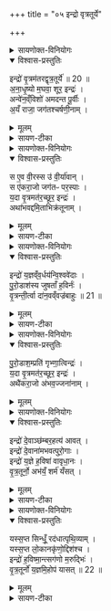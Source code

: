 +++
title = "०५ इन्द्रो वृत्रतूर्ये"

+++
<details><summary>सायणोक्त-विनियोगः</summary>

18अथ 'इन्द्राय वृत्रतुरे ललामं प्राशृङ्गमालभेत' इत्यस्य पशोः सूक्ते वपायाः पुरोनुवाक्यामाह - 
</details>
<details open><summary>विश्वास-प्रस्तुतिः</summary>

इन्द्रो॑ वृ॒त्रम॑तरद्वृत्र॒तूर्ये॑ ॥ 20 ॥  
अ॒ना॒धृ॒ष्यो म॒घवा॒ शूर॒ इन्द्रः॑ ।  
अन्वे॑न॒व्ँविशो॑ अमदन्त पू॒र्वीः ।  
अ॒यँ राजा॒ जग॑तश्चर्षणी॒नाम् ।  
</details>
<details><summary>मूलम्</summary>

इन्द्रो॑ वृ॒त्रम॑तरद्वृत्र॒तूर्ये॑ ॥ 20 ॥  
अ॒ना॒धृ॒ष्यो म॒घवा॒ शूर॒ इन्द्रः॑ ।  
अन्वे॑न॒व्ँविशो॑ अमदन्त पू॒र्वीः ।  
अ॒यँ राजा॒ जग॑तश्चर्षणी॒नाम् ।  
</details>
<details><summary>सायण-टीका</summary>

अयमिन्द्रो वृत्रतूर्ये वृत्रवधनिमित्ते युजे वृत्रमतरत् विनाशितवान् । स इन्द्रोऽनाधृष्यः केनापि तिरस्कर्तुमशक्यः । मघवा धनवान् । शूरो विक्रमयुक्तः । पूर्वीः पूर्वकालोना विशः प्रजा एनमिन्द्रं अन्वमदन्त बृत्रवधेनेन्द्रे हृष्टे सति प्रजा अपि हृष्टवत्यः । अयमिन्द्रः चर्षणीनां मनुष्याणां कृत्स्नस्य जगतश्च राजा भूत्वा वर्तते ॥
</details>
<details><summary>सायणोक्त-विनियोगः</summary>

19अथ वपाया याज्यामाह - 
</details>
<details open><summary>विश्वास-प्रस्तुतिः</summary>

स ए॒व वी॒रस्स उ॑ वी॒र्या॑वान् ।  
स ए॑करा॒जो जग॑तᳶ पर॒स्पाः ।  
य॒दा वृ॒त्रमत॑र॒च्छूर॒ इन्द्रः॑ ।  
अथा॑भवद्दमि॒ताभिक्र॑तूनाम् ।   
</details>
<details><summary>मूलम्</summary>

स ए॒व वी॒रस्स उ॑ वी॒र्या॑वान् ।  
स ए॑करा॒जो जग॑तᳶ पर॒स्पाः ।  
य॒दा वृ॒त्रमत॑र॒च्छूर॒ इन्द्रः॑ ।  
अथा॑भवद्दमि॒ताभिक्र॑तूनाम् ।   
</details>
<details><summary>सायण-टीका</summary>

योऽयमिन्द्रः स एव वीरो युद्धेषु शूरः । स उ वीर्यवान् स एवोत्साहयुक्तः । स एकराजः कृत्स्नस्य जगत एक एव राजा । परस्पा अतिशयेन पाता । सोऽयं शूर इन्द्रो यदा वृत्रमतरत् विनाशितवान् अय अनन्तरमभिक्रतूनां अभिप्राप्तविरोधाचरणलक्षणकर्मणां दमिता दमनहेतुरभवत् ॥
</details>
<details><summary>सायणोक्त-विनियोगः</summary>

20अथ पुरोडाशस्य पुरोनुवाक्यामाह - 
</details>
<details open><summary>विश्वास-प्रस्तुतिः</summary>

इन्द्रो॑ य॒ज्ञव्ँव॒र्धय॑न्वि॒श्ववे॑दाः ।   
पु॒रो॒डाश॑स्य जुषताँ ह॒विर्नः॑ ।  
वृ॒त्रन्ती॒र्त्वा दा॑न॒वव्ँवज्र॑बाहुः ॥ 21 ॥  
</details>
<details><summary>मूलम्</summary>

इन्द्रो॑ य॒ज्ञव्ँव॒र्धय॑न्वि॒श्ववे॑दाः ।   
पु॒रो॒डाश॑स्य जुषताँ ह॒विर्नः॑ ।  
वृ॒त्रन्ती॒र्त्वा दा॑न॒वव्ँवज्र॑बाहुः ॥ 21 ॥  
</details>
<details><summary>सायण-टीका</summary>

विश्ववेदाः सर्वज्ञोऽयमिन्द्रः यज्ञमस्मदीयं वर्धयन् नः अस्मदीयस्य पुरोडाशस्य सारांशं हविर्जुषताम् । वज्रबाहुरयं वत्राख्यं दानवं तीर्त्वा हत्वा दृंहणेन दृढीकरणसाधनेन दृंहिता दृढीकर्तुमुद्यतस्सन्दिशोऽदृंहत् वृत्रकृतोपद्रवेण प्रचलितानां सर्वदिग्वर्तिप्रजानां स्थैर्यं कृतवानित्यर्थः ॥
</details>
<details><summary>सायणोक्त-विनियोगः</summary>

21अथ पुरोडाशस्य याज्यामाह - स्पष्टोऽर्थः ॥
</details>
<details open><summary>विश्वास-प्रस्तुतिः</summary>

पु॒रो॒डाश॒म्प्रति॑ गृभ्णा॒त्विन्द्रः॑ ।  
य॒दा वृ॒त्रमत॑र॒च्छूर॒ इन्द्रः॑ ।  
अथै॑करा॒जो अ॑भव॒ज्जना॑नाम् ।  
</details>
<details><summary>मूलम्</summary>

पु॒रो॒डाश॒म्प्रति॑ गृभ्णा॒त्विन्द्रः॑ ।  
य॒दा वृ॒त्रमत॑र॒च्छूर॒ इन्द्रः॑ ।  
अथै॑करा॒जो अ॑भव॒ज्जना॑नाम् ।  
</details>
<details><summary>सायणोक्त-विनियोगः</summary>

22अथ हविषः पुरोनुवाक्यामाह - 
</details>
<details open><summary>विश्वास-प्रस्तुतिः</summary>

इन्द्रो॑ दे॒वाञ्छ॑म्बर॒हत्य॑ आवत् ।  
इन्द्रो॑ दे॒वाना॑मभवत्पुरो॒गाः ।  
इन्द्रो॑ य॒ज्ञे ह॒विषा॑ वावृधा॒नः ।  
वृ॒त्र॒तूर्नो॒ अभ॑यँ॒ शर्म॑ यँसत् ।  
</details>
<details><summary>मूलम्</summary>

इन्द्रो॑ दे॒वाञ्छ॑म्बर॒हत्य॑ आवत् ।  
इन्द्रो॑ दे॒वाना॑मभवत्पुरो॒गाः ।  
इन्द्रो॑ य॒ज्ञे ह॒विषा॑ वावृधा॒नः ।  
वृ॒त्र॒तूर्नो॒ अभ॑यँ॒ शर्म॑ यँसत् ।  
</details>
<details><summary>सायण-टीका</summary>

शम्बरहत्ये शम्बराख्यस्यासुरस्य हत्थे वधे निष्पन्ने सति स इन्द्रो देवानावत् रक्षितवान् । स चेन्द्रो देवानां मध्ये पुरोगा मुख्योऽभवत् । इन्द्रोऽस्मितयज्ञे हविषा वावृधानोऽतिशयेन वर्धते । वृत्रतूः वृत्रघाती स इन्द्रो नोऽस्मभ्यमभयं भयरहितं शर्म सुखं यंसत् यच्छतु ॥
</details>
<details><summary>सायणोक्त-विनियोगः</summary>

23अथ हविषो याज्यामाह - 
</details>
<details open><summary>विश्वास-प्रस्तुतिः</summary>

यस्स॒प्त सिन्धूँ॒ रद॑धात्पृथि॒व्याम् ।  
यस्स॒प्त लो॒कानकृ॑णो॒द्दिश॑श्च ।  
इन्द्रो॑ ह॒विष्मा॒न्त्सग॑णो म॒रुद्भिः॑ ।  
वृ॒त्र॒तूर्नो॑ य॒ज्ञमि॒होप॑ यासत् ॥ 22 ॥  
</details>
<details><summary>मूलम्</summary>

यस्स॒प्त सिन्धूँ॒ रद॑धात्पृथि॒व्याम् ।  
यस्स॒प्त लो॒कानकृ॑णो॒द्दिश॑श्च ।  
इन्द्रो॑ ह॒विष्मा॒न्त्सग॑णो म॒रुद्भिः॑ ।  
वृ॒त्र॒तूर्नो॑ य॒ज्ञमि॒होप॑ यासत् ॥ 22 ॥  
</details>
<details><summary>सायण-टीका</summary>

योऽयमिन्द्रः पृथिव्यां सप्त सिन्धून् समुद्रानदधात् स्थापितवान् । य इन्द्रः सप्त लोकान् भूरादीन्दिशश्चाकृष्णोत् कृतवान् । मरुद्भिर्देवैर्युक्तत्वेन सगणो गणसहित इन्द्रो हविष्मान् हविर्युक्तोऽभूत् । वृत्रतूः वृत्रघाती स इन्द्रः इह लोके नोऽस्मदीयं यज्ञमुपयासत् उपागच्छतु ।   
</details>